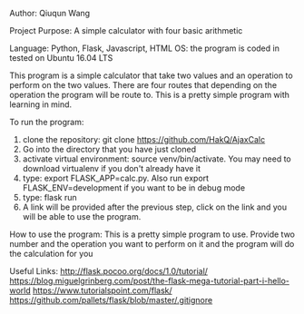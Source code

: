 Author: Qiuqun Wang

Project Purpose: A simple calculator with four basic arithmetic 

Language: Python, Flask, Javascript, HTML
OS: the program is coded in tested on Ubuntu 16.04 LTS

This program is a simple calculator that take two values and an operation
to perform on the two values. There are four routes that depending on the operation
the program will be route to. This is a pretty simple program with learning in mind.

To run the program:
1. clone the repository: git clone https://github.com/HakQ/AjaxCalc 
2. Go into the directory that you have just cloned
3. activate virtual environment: source venv/bin/activate. You may need to download
   virtualenv if you don't already have it
4. type: export FLASK_APP=calc.py. Also run export FLASK_ENV=development if you want to be in debug mode
5. type: flask run
6. A link will be provided after the previous step, click on the link and you 
   will be able to use the program.

How to use the program:
This is a pretty simple program to use. Provide two number and the
operation you want to perform on it and the program will do the calculation for you

Useful Links:
http://flask.pocoo.org/docs/1.0/tutorial/
https://blog.miguelgrinberg.com/post/the-flask-mega-tutorial-part-i-hello-world
https://www.tutorialspoint.com/flask/
https://github.com/pallets/flask/blob/master/.gitignore
